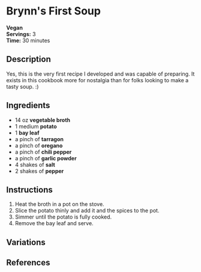 # Brynn's First Soup

**Vegan**  
**Servings:** 3  
**Time:** 30 minutes

## Description

Yes, this is the very first recipe I developed and was capable of preparing. It exists in this cookbook more for nostalgia than for folks looking to make a tasty soup. :)

## Ingredients

- 14 oz **vegetable broth**
- 1 medium **potato**
- 1 **bay leaf**
- a pinch of **tarragon**
- a pinch of **oregano**
- a pinch of **chili pepper**
- a pinch of **garlic powder**
- 4 shakes of **salt**
- 2 shakes of **pepper**

## Instructions

1. Heat the broth in a pot on the stove.
2. Slice the potato thinly and add it and the spices to the pot.
3. Simmer until the potato is fully cooked.
4. Remove the bay leaf and serve.

## Variations

## References